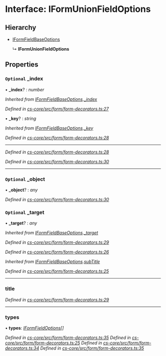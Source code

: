 # Interface: IFormUnionFieldOptions

## Hierarchy

* [IFormFieldBaseOptions](_cs_core_src_form_form_decorators_.iformfieldbaseoptions.md)

  ↳ **IFormUnionFieldOptions**

## Properties

### `Optional` _index

• **_index**? : *number*

*Inherited from [IFormFieldBaseOptions](_cs_core_src_form_form_decorators_.iformfieldbaseoptions.md).[_index](_cs_core_src_form_form_decorators_.iformfieldbaseoptions.md#optional-_index)*

*Defined in [cs-core/src/form/form-decorators.ts:27](https://github.com/TNOCS/csnext/blob/99cbd46d/packages/cs-core/src/form/form-decorators.ts#L27)*

• **_key**? : *string*

*Inherited from [IFormFieldBaseOptions](_cs_core_src_form_form_decorators_.iformfieldbaseoptions.md).[_key](_cs_core_src_form_form_decorators_.iformfieldbaseoptions.md#optional-_key)*

*Defined in [cs-core/src/form/form-decorators.ts:28](https://github.com/TNOCS/csnext/blob/99cbd46d/packages/cs-core/src/form/form-decorators.ts#L28)*

___

*Defined in [cs-core/src/form/form-decorators.ts:28](https://github.com/TNOCS/csnext/blob/99cbd46d/packages/cs-core/src/form/form-decorators.ts#L28)*

*Defined in [cs-core/src/form/form-decorators.ts:30](https://github.com/TNOCS/csnext/blob/99cbd46d/packages/cs-core/src/form/form-decorators.ts#L30)*

___

### `Optional` _object

• **_object**? : *any*

*Defined in [cs-core/src/form/form-decorators.ts:30](https://github.com/TNOCS/csnext/blob/99cbd46d/packages/cs-core/src/form/form-decorators.ts#L30)*

### `Optional` _target

• **_target**? : *any*

*Inherited from [IFormFieldBaseOptions](_cs_core_src_form_form_decorators_.iformfieldbaseoptions.md).[_target](_cs_core_src_form_form_decorators_.iformfieldbaseoptions.md#optional-_target)*

*Defined in [cs-core/src/form/form-decorators.ts:29](https://github.com/TNOCS/csnext/blob/99cbd46d/packages/cs-core/src/form/form-decorators.ts#L29)*

*Defined in [cs-core/src/form/form-decorators.ts:26](https://github.com/TNOCS/csnext/blob/99cbd46d/packages/cs-core/src/form/form-decorators.ts#L26)*

*Inherited from [IFormFieldBaseOptions](_cs_core_src_form_form_decorators_.iformfieldbaseoptions.md).[subTitle](_cs_core_src_form_form_decorators_.iformfieldbaseoptions.md#optional-subtitle)*

*Defined in [cs-core/src/form/form-decorators.ts:25](https://github.com/TNOCS/csnext/blob/99cbd46d/packages/cs-core/src/form/form-decorators.ts#L25)*

___

###  title

*Defined in [cs-core/src/form/form-decorators.ts:29](https://github.com/TNOCS/csnext/blob/99cbd46d/packages/cs-core/src/form/form-decorators.ts#L29)*

___

###  types

• **types**: *[IFormFieldOptions](_cs_core_src_form_form_decorators_.iformfieldoptions.md)[]*

*Defined in [cs-core/src/form/form-decorators.ts:35](https://github.com/TNOCS/csnext/blob/99cbd46d/packages/cs-core/src/form/form-decorators.ts#L35)*
*Defined in [cs-core/src/form/form-decorators.ts:25](https://github.com/TNOCS/csnext/blob/99cbd46d/packages/cs-core/src/form/form-decorators.ts#L25)*
*Defined in [cs-core/src/form/form-decorators.ts:34](https://github.com/TNOCS/csnext/blob/99cbd46d/packages/cs-core/src/form/form-decorators.ts#L34)*
*Defined in [cs-core/src/form/form-decorators.ts:35](https://github.com/TNOCS/csnext/blob/99cbd46d/packages/cs-core/src/form/form-decorators.ts#L35)*
